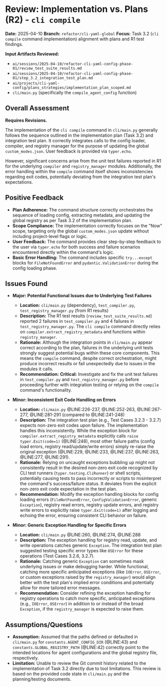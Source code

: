 # Review: Implementation vs. Plans (R2) - `cli compile`

**Date:** 2025-04-10
**Branch:** `refactor/cli-yaml-global`
**Focus:** Task 3.2 (`cli compile` command implementation) alignment with plans and R1 test findings.

**Input Artifacts Reviewed:**
*   `ai/sessions/2025-04-10/refactor-cli-yaml-config-phase-01/review_test_suite_results.md`
*   `ai/sessions/2025-04-10/refactor-cli-yaml-config-phase-01/step_3.2_integration_test_plan.md`
*   `ai/projects/cli-yaml-config/plans_strategies/implementation_plan_scoped.md`
*   `cli/main.py` (specifically the `compile_agent_config` function)

## Overall Assessment

**Requires Revisions.**

The implementation of the `cli compile` command in `cli/main.py` generally follows the sequence outlined in the implementation plan (Task 3.2) and integration test plan. It correctly integrates calls to the config loader, compiler, and registry manager for the purpose of updating the global `custom_modes.json`. User feedback is provided via `typer.echo`.

However, significant concerns arise from the unit test failures reported in R1 for the underlying `compiler` and `registry_manager` modules. Additionally, the error handling within the `compile` command itself shows inconsistencies regarding exit codes, potentially deviating from the integration test plan's expectations.

## Positive Feedback

*   **Plan Adherence:** The command structure correctly orchestrates the sequence of loading config, extracting metadata, and updating the global registry as per Task 3.2 of the implementation plan.
*   **Scope Compliance:** The implementation correctly focuses on the "Now" scope, targeting only the global `custom_modes.json` update without including project-level flags or logic.
*   **User Feedback:** The command provides clear step-by-step feedback to the user via `typer.echo` for both success and failure scenarios encountered directly within the command's logic.
*   **Basic Error Handling:** The command includes specific `try...except` blocks for `FileNotFoundError` and `pydantic.ValidationError` during the config loading phase.

## Issues Found

*   **Major: Potential Functional Issues due to Underlying Test Failures**
    *   **Location:** `cli/main.py` (dependency), `test_compiler.py`, `test_registry_manager.py` (from R1 results)
    *   **Description:** The R1 test results (`review_test_suite_results.md`) reported 2 failures in `test_compiler.py` and 4 failures in `test_registry_manager.py`. The `cli compile` command directly relies on `compiler.extract_registry_metadata` and functions within `registry_manager`.
    *   **Rationale:** Although the integration points in `cli/main.py` appear correct according to the plan, failures in the underlying unit tests strongly suggest potential bugs within these core components. This means the `compile` command, despite correct orchestration, might produce incorrect results or fail unexpectedly due to issues in the modules it calls.
    *   **Recommendation:** **Critical:** Investigate and fix the unit test failures in `test_compiler.py` and `test_registry_manager.py` before proceeding further with integration testing or relying on the `compile` command's functionality.

*   **Minor: Inconsistent Exit Code Handling on Errors**
    *   **Location:** `cli/main.py` @LINE:226-237, @LINE:252-263, @LINE:267-277, @LINE:281-291 (compared to @LINE:241-248)
    *   **Description:** The integration test plan (e.g., Test Cases 3.2.3 - 3.2.7) expects non-zero exit codes upon failure. The implementation handles this inconsistently. While the exception block for `compiler.extract_registry_metadata` explicitly calls `raise typer.Exit(code=1)` (@LINE:248), most other failure paths (config load errors, registry read/update/write errors) simply re-raise the original exception (@LINE:229, @LINE:233, @LINE:237, @LINE:263, @LINE:277, @LINE:291).
    *   **Rationale:** Relying on uncaught exceptions bubbling up might not consistently result in the desired non-zero exit code recognized by CLI test runners (`typer.testing.CliRunner`) or shell scripts, potentially causing tests to pass incorrectly or scripts to misinterpret the command's success/failure status. It deviates from the explicit non-zero exit code expectation in the test plan.
    *   **Recommendation:** Modify the exception handling blocks for config loading errors (`FileNotFoundError`, `ConfigValidationError`, generic `Exception`), registry read errors, registry update errors, and registry write errors to explicitly raise `typer.Exit(code=1)` after logging and echoing the error, ensuring consistent CLI behavior on failure.

*   **Minor: Generic Exception Handling for Specific Errors**
    *   **Location:** `cli/main.py` @LINE:260, @LINE:274, @LINE:288
    *   **Description:** The exception handling for registry read, update, and write operations catches generic `Exception`. The integration test plan suggested testing specific error types like `OSError` for these operations (Test Cases 3.2.6, 3.2.7).
    *   **Rationale:** Catching generic `Exception` can sometimes mask underlying issues or make debugging harder. While functional, catching more specific anticipated exceptions (like `IOError`, `OSError`, or custom exceptions raised by the `registry_manager`) would align better with the test plan's implied error conditions and potentially allow for more tailored error messages.
    *   **Recommendation:** Consider refining the exception handling for registry operations to catch more specific, anticipated exceptions (e.g., `IOError`, `OSError`) in addition to or instead of the broad `Exception`, if the `registry_manager` is expected to raise them.

## Assumptions/Questions

*   **Assumption:** Assumed that the paths defined or defaulted in `cli/main.py` for `constants.AGENT_CONFIG_DIR` (@LINE:43) and `constants.GLOBAL_REGISTRY_PATH` (@LINE:42) correctly point to the intended locations for agent configurations and the global registry file, respectively.
*   **Limitation:** Unable to review the Git commit history related to the implementation of Task 3.2 directly due to tool limitations. This review is based on the provided code state in `cli/main.py` and the planning/testing documents.